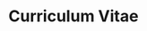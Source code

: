 ---
layout: archive
permalink: /cv/
title: "Curriculum Vitae"
author_profile: true
header:
    image: "/images/prezen2.jpg"
---